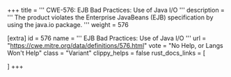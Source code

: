 +++
title = '''
CWE-576: EJB Bad Practices: Use of Java I/O
'''
description	= '''
The product violates the Enterprise JavaBeans (EJB) specification by using the java.io package.
'''
weight = 576

[extra]
id = 576
name = '''
EJB Bad Practices: Use of Java I/O
'''
url = "https://cwe.mitre.org/data/definitions/576.html"
vote = "No Help, or Langs Won't Help"
class = "Variant"
clippy_helps = false
rust_docs_links = [
	
]
+++
